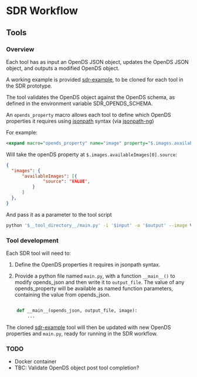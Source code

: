 # SDR Workflow

## Tools

### Overview

Each tool has as input an OpenDS JSON object, updates the OpenDS JSON object, and outputs a modified OpenDS object.

A working example is provided [sdr-example](https://github.com/DiSSCo/SDR/tree/galaxy-workflow/galaxy-workflow/tools/sdr-example), to be cloned for each tool in the SDR prototype.

The tool validates the OpenDS object against the OpenDS schema, as defined in the environment variable SDR_OPENDS_SCHEMA.

An `opends_property` macro allows each tool to define which OpenDS properties it requires using [jsonpath](https://goessner.net/articles/JsonPath/) syntax (via [jsonpath-ng](https://pypi.org/project/jsonpath-ng/))


For example:

```xml
<expand macro="opends_property" name="image" property="$.images.availableImages[0].source" />
```

Will take the openDS property at ```$.images.availableImages[0].source```: 

```json
{
  "images": {
      "availableImages": [{
              "source": 'VALUE',
          }
      ]
  },
}
```

And pass it as a parameter to the tool script

```sh
python '$__tool_directory__/main.py' -i '$input' -o '$output' --image VALUE
```

### Tool development

Each SDR tool will need to:

1. Define the OpenDS properties it requires in jsonpath syntax.

2. Provide a python file named ```main.py```, with a function ```__main__()``` to modify opends_json and then write it to ```output_file```.  The value of any opends_property will be available as named function parameters, containing the value from opends_json.  

```python

    def __main__(opends_json, output_file, image):
        ...
```


The cloned [sdr-example](https://github.com/DiSSCo/SDR/tree/galaxy-workflow/galaxy-workflow/tools/sdr-example) tool will then be updated with new OpenDS properties and ```main.py```, ready for running in the SDR workflow.



### TODO

- Docker container
- TBC: Validate OpenDS object post tool completion? 


